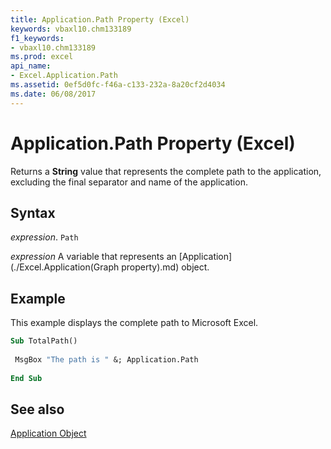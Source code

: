 ```yaml
---
title: Application.Path Property (Excel)
keywords: vbaxl10.chm133189
f1_keywords:
- vbaxl10.chm133189
ms.prod: excel
api_name:
- Excel.Application.Path
ms.assetid: 0ef5d0fc-f46a-c133-232a-8a20cf2d4034
ms.date: 06/08/2017
---
```



# Application.Path Property (Excel)

Returns a  **String** value that represents the complete path to the application, excluding the final separator and name of the application.


## Syntax

 _expression_. `Path`

 _expression_ A variable that represents an [Application](./Excel.Application(Graph property).md) object.


## Example

This example displays the complete path to Microsoft Excel.


```vb
Sub TotalPath() 
 
 MsgBox "The path is " &; Application.Path 
 
End Sub
```


## See also


[Application Object](Excel.Application(objec).md)

